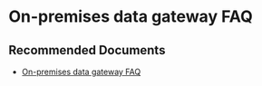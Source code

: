   <properties
	pageTitle="on-premises data gateway faq"
	description="on-premises data gateway faq"
	service="microsoft.PowerBIDedicated"
	resource="capacities"
	authors="pjfreitas"
	ms.author="pfreitas"	
	displayOrder="390"
	selfHelpType="generic"
	supportTopicIds="32628125"
	productPesIds="16334"
	cloudEnvironments="public, MoonCake, fairfax" 
	articleId="eba0de13-b026-3d26-aee0-42be220af9a9"
/>

# On-premises data gateway FAQ

## **Recommended Documents**

* [On-premises data gateway FAQ](https://docs.microsoft.com/power-bi/service-gateway-onprem-faq)
